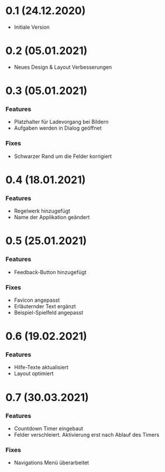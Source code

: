 # 0.1 (24.12.2020)
* Initiale Version

# 0.2 (05.01.2021)
* Neues Design & Layout Verbesserungen

# 0.3 (05.01.2021)
### Features
* Platzhalter für Ladevorgang bei Bildern
* Aufgaben werden in Dialog geöffnet
### Fixes
* Schwarzer Rand um die Felder korrigiert

# 0.4 (18.01.2021) 
### Features
* Regelwerk hinzugefügt
* Name der Applikation geändert

# 0.5 (25.01.2021) 
### Features
* Feedback-Button hinzugefügt
### Fixes
* Favicon angepasst
* Erläuternder Text ergänzt
* Beispiel-Spielfeld angepasst

# 0.6 (19.02.2021) 
### Features
* Hilfe-Texte aktualisiert
* Layout optimiert

# 0.7 (30.03.2021) 
### Features
* Countdown Timer eingebaut
* Felder verschleiert. Aktivierung erst nach Ablauf des Timers
### Fixes
* Navigations Menü überarbeitet